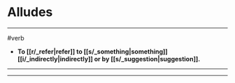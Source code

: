 # Alludes
---
#verb
- **To [[r/_refer|refer]] to [[s/_something|something]] [[i/_indirectly|indirectly]] or by [[s/_suggestion|suggestion]].**
---
---
